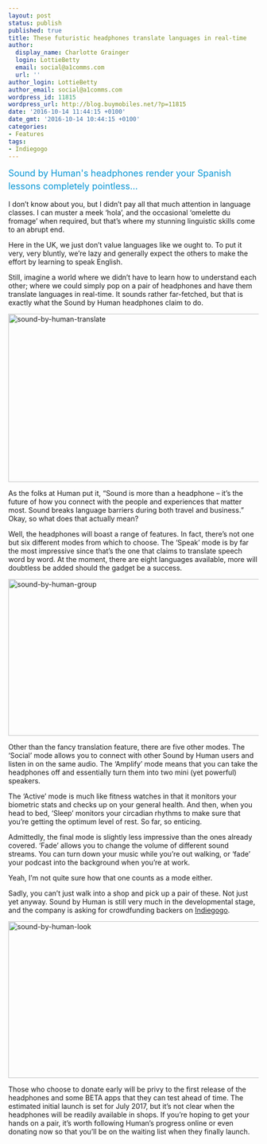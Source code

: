 ```yaml
---
layout: post
status: publish
published: true
title: These futuristic headphones translate languages in real-time
author:
  display_name: Charlotte Grainger
  login: LottieBetty
  email: social@a1comms.com
  url: ''
author_login: LottieBetty
author_email: social@a1comms.com
wordpress_id: 11815
wordpress_url: http://blog.buymobiles.net/?p=11815
date: '2016-10-14 11:44:15 +0100'
date_gmt: '2016-10-14 10:44:15 +0100'
categories:
- Features
tags:
- Indiegogo
---
```

<p><span class="postStandFirst" style="color: #0896d5; line-height: 26px; font-size: 18px;">Sound by Human's headphones render your Spanish lessons completely pointless&hellip;</span></p>
<p>I don&rsquo;t know about you, but I didn&rsquo;t pay all that much attention in language classes. I can muster a meek &lsquo;hola&rsquo;, and the occasional &lsquo;omelette du fromage&rsquo; when required, but that&rsquo;s where my stunning linguistic skills come to an abrupt end.</p>
<p>Here in the UK, we just don&rsquo;t value languages like we ought to. To put it very, very bluntly, we&rsquo;re lazy and generally expect the others&nbsp;to make the effort by learning to speak&nbsp;English.</p>
<p>Still, imagine a world where we didn&rsquo;t have to learn how to understand each other; where we could simply pop on a pair of headphones and have them translate languages in real-time. It sounds rather far-fetched, but that is exactly what the Sound by Human headphones claim to do.</p>
<p><img class="aligncenter wp-image-11818" src="https://a1comms-blog-buymobiles.storage.googleapis.com/2016/10/Sound-by-Human-Translate.gif" alt="sound-by-human-translate" width="600" height="338" /></p>
<p>As the folks at Human put it, &ldquo;Sound is more than a headphone &ndash; it&rsquo;s the future of how you connect with the people and experiences that matter most. Sound breaks language barriers during both travel and business.&rdquo; Okay, so what does that actually mean?</p>
<p>Well, the headphones will boast a range of features. In fact, there&rsquo;s not one but six different modes from which to choose. The &lsquo;Speak&rsquo; mode is by far the most impressive since that&rsquo;s the one that claims to translate speech word by word. At the moment, there are eight languages available, more will doubtless be added should the gadget be a success.</p>
<p><img class="aligncenter wp-image-11819" src="https://a1comms-blog-buymobiles.storage.googleapis.com/2016/10/Sound-by-Human-group.jpg" alt="sound-by-human-group" width="600" height="315" /></p>
<p>Other than the fancy translation feature, there are five other modes. The &lsquo;Social&rsquo; mode allows you to connect with other Sound by Human users and listen in on the same audio. The &lsquo;Amplify&rsquo; mode means that you can take the headphones off and essentially turn them into two mini (yet powerful) speakers.</p>
<p>The &lsquo;Active&rsquo; mode is much like fitness watches in that it monitors your biometric stats and checks up on your general health. And then, when you head to bed, &lsquo;Sleep&rsquo; monitors your circadian rhythms to make sure that you&rsquo;re getting the optimum level of rest. So far, so enticing.</p>
<p>Admittedly, the final mode is slightly less impressive than the ones already covered. &lsquo;Fade&rsquo; allows you to change the volume of different sound streams. You can turn down your music while you&rsquo;re out walking, or &lsquo;fade&rsquo; your podcast into the background when you&rsquo;re at work.</p>
<p>Yeah, I&rsquo;m not quite sure how that one counts as a mode either.</p>
<p>Sadly, you can&rsquo;t just walk into a shop and pick up a pair of these. Not just yet anyway. Sound by Human is still very much in the developmental stage, and the company is&nbsp;asking for crowdfunding backers on <a href="https://www.indiegogo.com/projects/sound-world-s-most-comfortable-smart-headphones-music-audio#/" target="_blank">Indiegogo</a>.</p>
<p><img class="aligncenter wp-image-11817" src="https://a1comms-blog-buymobiles.storage.googleapis.com/2016/10/Sound-by-Human-Look.jpg" alt="sound-by-human-look" width="600" height="315" /></p>
<p>Those who choose to donate early will be privy to the first release of the headphones and some BETA apps that they can test ahead of time. The estimated initial launch is set for July 2017, but it&rsquo;s not clear when the headphones will be readily available in shops. If you&rsquo;re hoping to get your hands on a pair, it&rsquo;s worth following Human&rsquo;s progress online or even donating now so that you&rsquo;ll be on the waiting list when they finally launch.</p>
